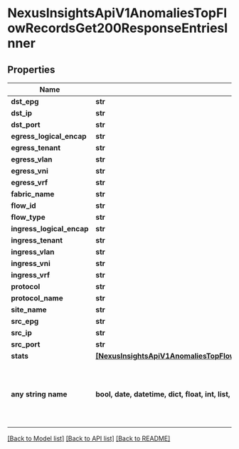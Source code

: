 # NexusInsightsApiV1AnomaliesTopFlowRecordsGet200ResponseEntriesInner


## Properties
Name | Type | Description | Notes
------------ | ------------- | ------------- | -------------
**dst_epg** | **str** |  | [optional] 
**dst_ip** | **str** |  | [optional] 
**dst_port** | **str** |  | [optional] 
**egress_logical_encap** | **str** |  | [optional] 
**egress_tenant** | **str** |  | [optional] 
**egress_vlan** | **str** |  | [optional] 
**egress_vni** | **str** |  | [optional] 
**egress_vrf** | **str** |  | [optional] 
**fabric_name** | **str** |  | [optional] 
**flow_id** | **str** |  | [optional] 
**flow_type** | **str** |  | [optional] 
**ingress_logical_encap** | **str** |  | [optional] 
**ingress_tenant** | **str** |  | [optional] 
**ingress_vlan** | **str** |  | [optional] 
**ingress_vni** | **str** |  | [optional] 
**ingress_vrf** | **str** |  | [optional] 
**protocol** | **str** |  | [optional] 
**protocol_name** | **str** |  | [optional] 
**site_name** | **str** |  | [optional] 
**src_epg** | **str** |  | [optional] 
**src_ip** | **str** |  | [optional] 
**src_port** | **str** |  | [optional] 
**stats** | [**[NexusInsightsApiV1AnomaliesTopFlowRecordsGet200ResponseEntriesInnerStatsInner]**](NexusInsightsApiV1AnomaliesTopFlowRecordsGet200ResponseEntriesInnerStatsInner.md) |  | [optional] 
**any string name** | **bool, date, datetime, dict, float, int, list, str, none_type** | any string name can be used but the value must be the correct type | [optional]

[[Back to Model list]](../README.md#documentation-for-models) [[Back to API list]](../README.md#documentation-for-api-endpoints) [[Back to README]](../README.md)


